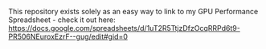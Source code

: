 This repository exists solely as an easy way to link to my GPU Performance Spreadsheet - check it out here: https://docs.google.com/spreadsheets/d/1uT2R5TtjzDfzOcqRRPd6t9-PR506NEuroxEzrF--gug/edit#gid=0
